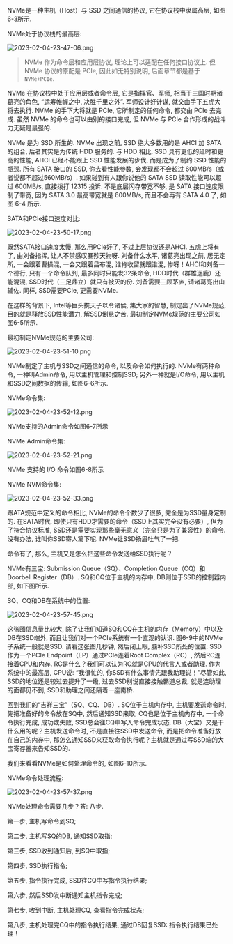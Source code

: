 
NVMe是一种主机（Host）与 SSD 之间通信的协议, 它在协议栈中隶属高层, 如图6-3所示.

NVMe处于协议栈的最高层:

![2023-02-04-23-47-06.png](./images/2023-02-04-23-47-06.png)

> NVMe 作为命令层和应用层协议, 理论上可以适配在任何接口协议上. 但 NVMe 协议的原配是 PCIe, 因此如无特别说明, 后面章节都是基于 `NVMe+PCIe`.

NVMe 在协议栈中处于应用层或者命令层, 它是指挥官、军师, 相当于三国时期诸葛亮的角色, “运筹帷幄之中, 决胜千里之外”. 军师设计好计谋, 就交由手下五虎大将去执行. NVMe 的手下大将就是 PCIe, 它所制定的任何命令, 都交由 PCIe 去完成. 虽然 NVMe 的命令也可以由别的接口完成, 但 NVMe 与 PCIe 合作形成的战斗力无疑是最强的.

NVMe 是为 SSD 所生的. NVMe 出现之前, SSD 绝大多数用的是 AHCI 加 SATA 的组合, 后者其实是为传统 HDD 服务的. 与 HDD 相比, SSD 具有更低的延时和更高的性能, AHCI 已经不能跟上 SSD 性能发展的步伐, 而是成为了制约 SSD 性能的瓶颈. 所有 SATA 接口的 SSD, 你去看性能参数, 会发现都不会超过 600MB/s（或者说都不超过560MB/s）. 如果碰到有人跟你说他的 SATA SSD 读取性能可以超过 600MB/s, 直接拨打 12315 投诉. 不是底层闪存带宽不够, 是 SATA 接口速度限制了带宽, 因为 SATA 3.0 最高带宽就是 600MB/s, 而且不会再有 SATA 4.0 了, 如图 6-4 所示.

SATA和PCIe接口速度对比:

![2023-02-04-23-50-17.png](./images/2023-02-04-23-50-17.png)

既然SATA接口速度太慢, 那么用PCIe好了, 不过上层协议还是AHCI. 五虎上将有了, 由刘备指挥, 让人不禁感叹暴殄天物呀. 刘备什么水平, 诸葛亮出现之前, 居无定所, 一会跟着曹操混, 一会又跟着吕布混, 谁肯收留就跟谁混, 惨呀！AHCI和刘备一个德行, 只有一个命令队列, 最多同时只能发32条命令, HDD时代（群雄逐鹿）还能混混, SSD时代（三足鼎立）就只有被灭的份. 刘备需要三顾茅庐, 请诸葛亮出山辅佐. 同样, SSD需要PCIe, 更需要NVMe.

在这样的背景下, Intel等巨头携天子以令诸侯, 集大家的智慧, 制定出了NVMe规范, 目的就是释放SSD性能潜力, 解SSD倒悬之苦. 最初制定NVMe规范的主要公司如图6-5所示.

最初制定NVMe规范的主要公司:

![2023-02-04-23-51-10.png](./images/2023-02-04-23-51-10.png)

NVMe制定了主机与SSD之间通信的命令, 以及命令如何执行的. NVMe有两种命令, 一种叫Admin命令, 用以主机管理和控制SSD; 另外一种就是I/O命令, 用以主机和SSD之间数据的传输, 如图6-6所示.

NVMe命令集:

![2023-02-04-23-52-12.png](./images/2023-02-04-23-52-12.png)

NVMe支持的Admin命令如图6-7所示

NVMe Admin命令集:

![2023-02-04-23-52-21.png](./images/2023-02-04-23-52-21.png)

NVMe 支持的 I/O 命令如图6-8所示

NVMe NVM命令集:

![2023-02-04-23-52-33.png](./images/2023-02-04-23-52-33.png)

跟ATA规范中定义的命令相比, NVMe的命令个数少了很多, 完全是为SSD量身定制的. 在SATA时代, 即使只有HDD才需要的命令（SSD上其实完全没有必要）, 但为了符合协议标准, SSD还是需要实现那些毫无意义（完全只是为了兼容性）的命令. 没有办法, 谁叫你SSD寄人篱下呢. NVMe让SSD扬眉吐气了一把.

命令有了, 那么, 主机又是怎么把这些命令发送给SSD执行呢？

NVMe有三宝: Submission Queue（SQ）、Completion Queue（CQ）和Doorbell Register（DB）. SQ和CQ位于主机的内存中, DB则位于SSD的控制器内部, 如下图所示.

SQ、CQ和DB在系统中的位置:

![2023-02-04-23-57-45.png](./images/2023-02-04-23-57-45.png)

这张图信息量比较大, 除了让我们知道SQ和CQ在主机的内存（Memory）中以及DB在SSD端外, 而且让我们对一个PCIe系统有一个直观的认识. 图6-9中的NVMe子系统一般就是SSD. 请看这张图几秒钟, 然后闭上眼, 脑补SSD所处的位置: SSD作为一个PCIe Endpoint（EP）通过PCIe连着Root Complex（RC）, 然后RC连接着CPU和内存. RC是什么？我们可以认为RC就是CPU的代言人或者助理. 作为系统中的最高层, CPU说: “我很忙的, 你SSD有什么事情先跟我助理说！”尽管如此, SSD的地位还是较过去提升了一级, 过去SSD别说直接接触霸道总裁, 就是连助理的面都见不到, SSD和助理之间还隔着一座南桥.

回到我们的“吉祥三宝”（SQ、CQ、DB）. SQ位于主机内存中, 主机要发送命令时, 先把准备好的命令放在SQ中, 然后通知SSD来取; CQ也是位于主机内存中, 一个命令执行完成, 成功或失败, SSD总会往CQ中写入命令完成状态. DB（大宝）又是干什么用的呢？主机发送命令时, 不是直接往SSD中发送命令, 而是把命令准备好放在自己的内存中, 那怎么通知SSD来获取命令执行呢？主机就是通过写SSD端的大宝寄存器来告知SSD的.

我们来看看NVMe是如何处理命令的, 如图6-10所示.

NVMe命令处理流程:

![2023-02-04-23-57-37.png](./images/2023-02-04-23-57-37.png)

NVMe处理命令需要几步？答: 八步.

第一步, 主机写命令到SQ;

第二步, 主机写SQ的DB, 通知SSD取指;

第三步, SSD收到通知后, 到SQ中取指;

第四步, SSD执行指令;

第五步, 指令执行完成, SSD往CQ中写指令执行结果;

第六步, 然后SSD发中断通知主机指令完成;

第七步, 收到中断, 主机处理CQ, 查看指令完成状态;

第八步, 主机处理完CQ中的指令执行结果, 通过DB回复SSD: 指令执行结果已处理！

